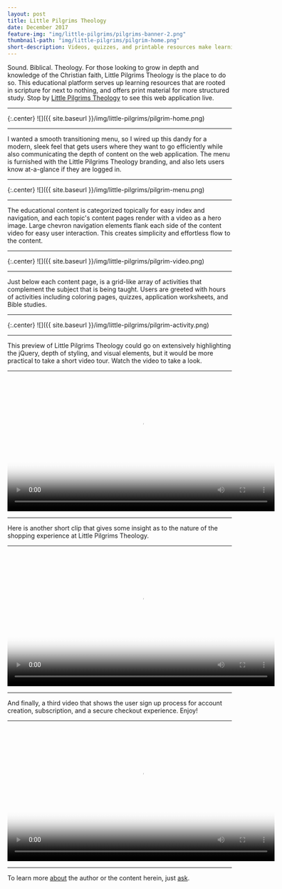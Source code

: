 ```yaml
---
layout: post
title: Little Pilgrims Theology
date: December 2017
feature-img: "img/little-pilgrims/pilgrims-banner-2.png"
thumbnail-path: "img/little-pilgrims/pilgrim-home.png"
short-description: Videos, quizzes, and printable resources make learning theology fun and engaging!
---
```


Sound. Biblical. Theology. For those looking to grow in depth and knowledge of the Christian faith, Little Pilgrims Theology is the place to do so.  This educational platform serves up learning resources that are rooted in scripture for next to nothing, and offers print material for more structured study. Stop by [Little Pilgrims Theology](https://littlepilgrimstheology.com/) to see this web application live.

---

{:.center}
![]({{ site.baseurl }}/img/little-pilgrims/pilgrim-home.png)

---

I wanted a smooth transitioning menu, so I wired up this dandy for a modern, sleek feel that gets users where they want to go efficiently while also communicating the depth of content on the web application.  The menu is furnished with the Little Pilgrims Theology branding, and also lets users know at-a-glance if they are logged in.

---

{:.center}
![]({{ site.baseurl }}/img/little-pilgrims/pilgrim-menu.png)

---

The educational content is categorized topically for easy index and navigation, and each topic's content pages render with a video as a hero image.  Large chevron navigation elements flank each side of the content video for easy user interaction.  This creates simplicity and effortless flow to the content.

---
{:.center}
![]({{ site.baseurl }}/img/little-pilgrims/pilgrim-video.png)

---

Just below each content page, is a grid-like array of activities that complement the subject that is being taught.  Users are greeted with hours of activities including coloring pages, quizzes, application worksheets, and Bible studies.

---

{:.center}
![]({{ site.baseurl }}/img/little-pilgrims/pilgrim-activity.png)

---

This preview of Little Pilgrims Theology could go on extensively highlighting the jQuery, depth of styling, and visual elements, but it would be more practical to take a short video tour. Watch the video to take a look.

---

<div class="tcent">
  <video width="600" height="auto" controls autobuffer src="https://s3.us-east-2.amazonaws.com/brandon-personal/pilgrim-tour-1.mp4" type="video/mp4" poster="/img/little-pilgrims/pilgrim-home.png" class="picshad">
    Your browser does not support HTML5 video.
  </video>
</div>

---

Here is another short clip that gives some insight as to the nature of the shopping experience at Little Pilgrims Theology.

---

<div class="tcent">
  <video width="600" height="auto" controls autobuffer src="https://s3.us-east-2.amazonaws.com/brandon-personal/pilgrim-tour-2.mp4" type="video/mp4" poster="/img/little-pilgrims/pilgrim-store.png" class="picshad tcent">
    Your browser does not support HTML5 video.
  </video>
</div>

---

And finally, a third video that shows the user sign up process for account creation, subscription, and a secure checkout experience. Enjoy!

---

<div class="tcent">
  <video width="600" height="auto" controls autobuffer src="https://s3.us-east-2.amazonaws.com/brandon-personal/pilgrim-sign-up-video.mp4" type="video/mp4" poster="/img/little-pilgrims/pilgrim-menu.png" class="picshad tcent">
    Your browser does not support HTML5 video.
  </video>
</div>

---
To learn more [about](/about) the author or the content herein, just [ask](/contact/).
